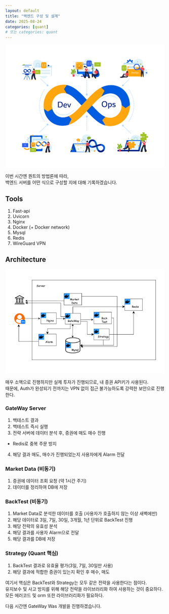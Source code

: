 ```yaml
---
layout: default
title: "백엔드 구성 및 설계"
date: 2025-08-24
categories: [quant]
# 또는 categories: quant
---
```


![Devops 이미지](/public/images/Architecture.jpg)

이번 시간엔 퀀트의 방법론에 따라,\
백엔드 서버를 어떤 식으로 구성할 지에 대해 기록하겠습니다.

## Tools

1. Fast-api
2. Uvicorn
3. Nginx
4. Docker (+ Docker network)
5. Mysql
6. Redis
7. WireGuard VPN

## Architecture

![Architeture 이미지](/public/images/Architecture_2.png)

매우 소액으로 진행하지만 실제 투자가 진행되므로, 내 증권 API키가 사용된다.\
때문에, Auth가 완성되기 전까지는 VPN 없이 접근 불가능하도록 강력한 보안으로 진행한다.

### GateWay Server

1. 백테스트 결과
2. 백테스트 즉시 실행
3. 전략 서버에 데이터 분석 후, 증권에 매도 매수 진행
  * Redis로 중복 주문 방지
4. 해당 결과 매도, 매수가 진행되었는지 사용자에게 Alarm 전달

### Market Data (비동기)

1. 증권에 데이터 조회 요청 (약 1시간 주기)
2. 데이터를 정리하여 DB에 저장

### BackTest (비동기)

1. Market Data로 분석한 데이터를 호출 (사용자가 호출하지 않는 이상 새벽에만)
2. 해당 데이터로 3일, 7일, 30일, 3개월, 1년 단위로 BackTest 진행
3. 해당 전략의 유효성 분석
4. 해당 결과를 사용자 Alarm으로 전달
5. 해당 결과를 DB에 저장

### Strategy (Quant 핵심)

1. BackTest 결과로 유효율 평가(3일, 7일, 30일만 사용)
2. 해당 결과에 적합한 증권이 있는지 확인 후 매수, 매도

여기서 핵심은 BackTest와 Strategy는 모두 같은 전략을 사용한다는 점이다.\
유지보수 및 사고 방지를 위해 해당 전략을 라이브러리화 하여 사용하는 것이 중요하다.\
모든 에러코드 및 orm 또한 라이브러리화가 필요하다.

다음 시간엔 GateWay Was 개발을 진행하겠습니다.